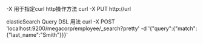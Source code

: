 -X 用于指定curl http操作方法
curl -X PUT http://url


elasticSearch Query DSL 用法
curl -X POST 'localhost:9200/megacorp/employee/_search?pretty' -d '{"query":{"match":{"last_name":"Smith"}}}'
